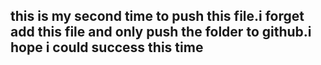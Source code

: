 ## this is my second time to push this file.i forget add this file and only push the folder to github.i hope i could success this time

